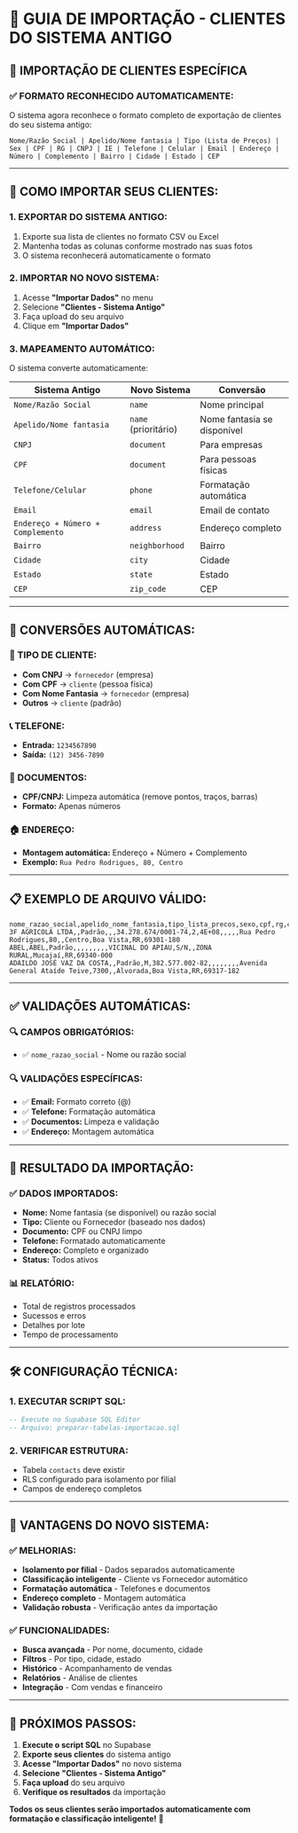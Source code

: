 # 👥 **GUIA DE IMPORTAÇÃO - CLIENTES DO SISTEMA ANTIGO**

## 🎯 **IMPORTAÇÃO DE CLIENTES ESPECÍFICA**

### **✅ FORMATO RECONHECIDO AUTOMATICAMENTE:**

O sistema agora reconhece o formato completo de exportação de clientes do seu sistema antigo:

```
Nome/Razão Social | Apelido/Nome fantasia | Tipo (Lista de Preços) | Sex | CPF | RG | CNPJ | IE | Telefone | Celular | Email | Endereço | Número | Complemento | Bairro | Cidade | Estado | CEP
```

---

## 🚀 **COMO IMPORTAR SEUS CLIENTES:**

### **1. EXPORTAR DO SISTEMA ANTIGO:**
1. Exporte sua lista de clientes no formato CSV ou Excel
2. Mantenha todas as colunas conforme mostrado nas suas fotos
3. O sistema reconhecerá automaticamente o formato

### **2. IMPORTAR NO NOVO SISTEMA:**
1. Acesse **"Importar Dados"** no menu
2. Selecione **"Clientes - Sistema Antigo"**
3. Faça upload do seu arquivo
4. Clique em **"Importar Dados"**

### **3. MAPEAMENTO AUTOMÁTICO:**
O sistema converte automaticamente:

| **Sistema Antigo** | **Novo Sistema** | **Conversão** |
|-------------------|------------------|---------------|
| `Nome/Razão Social` | `name` | Nome principal |
| `Apelido/Nome fantasia` | `name` (prioritário) | Nome fantasia se disponível |
| `CNPJ` | `document` | Para empresas |
| `CPF` | `document` | Para pessoas físicas |
| `Telefone/Celular` | `phone` | Formatação automática |
| `Email` | `email` | Email de contato |
| `Endereço + Número + Complemento` | `address` | Endereço completo |
| `Bairro` | `neighborhood` | Bairro |
| `Cidade` | `city` | Cidade |
| `Estado` | `state` | Estado |
| `CEP` | `zip_code` | CEP |

---

## 🔄 **CONVERSÕES AUTOMÁTICAS:**

### **👤 TIPO DE CLIENTE:**
- **Com CNPJ** → `fornecedor` (empresa)
- **Com CPF** → `cliente` (pessoa física)
- **Com Nome Fantasia** → `fornecedor` (empresa)
- **Outros** → `cliente` (padrão)

### **📞 TELEFONE:**
- **Entrada:** `1234567890`
- **Saída:** `(12) 3456-7890`

### **📄 DOCUMENTOS:**
- **CPF/CNPJ:** Limpeza automática (remove pontos, traços, barras)
- **Formato:** Apenas números

### **🏠 ENDEREÇO:**
- **Montagem automática:** Endereço + Número + Complemento
- **Exemplo:** `Rua Pedro Rodrigues, 80, Centro`

---

## 📋 **EXEMPLO DE ARQUIVO VÁLIDO:**

```csv
nome_razao_social,apelido_nome_fantasia,tipo_lista_precos,sexo,cpf,rg,cnpj,ie,telefone,celular,email,endereco,numero,complemento,bairro,cidade,estado,cep
3F AGRICOLA LTDA,,Padrão,,,34.278.674/0001-74,2,4E+08,,,,,Rua Pedro Rodrigues,80,,Centro,Boa Vista,RR,69301-180
ABEL,ABEL,Padrão,,,,,,,,,VICINAL DO APIAU,S/N,,ZONA RURAL,Mucajaí,RR,69340-000
ADAILDO JOSÉ VAZ DA COSTA,,Padrão,M,382.577.002-82,,,,,,,,Avenida General Ataíde Teive,7300,,Alvorada,Boa Vista,RR,69317-182
```

---

## ✅ **VALIDAÇÕES AUTOMÁTICAS:**

### **🔍 CAMPOS OBRIGATÓRIOS:**
- ✅ `nome_razao_social` - Nome ou razão social

### **🔍 VALIDAÇÕES ESPECÍFICAS:**
- ✅ **Email:** Formato correto (@)
- ✅ **Telefone:** Formatação automática
- ✅ **Documentos:** Limpeza e validação
- ✅ **Endereço:** Montagem automática

---

## 🎯 **RESULTADO DA IMPORTAÇÃO:**

### **✅ DADOS IMPORTADOS:**
- **Nome:** Nome fantasia (se disponível) ou razão social
- **Tipo:** Cliente ou Fornecedor (baseado nos dados)
- **Documento:** CPF ou CNPJ limpo
- **Telefone:** Formatado automaticamente
- **Endereço:** Completo e organizado
- **Status:** Todos ativos

### **📊 RELATÓRIO:**
- Total de registros processados
- Sucessos e erros
- Detalhes por lote
- Tempo de processamento

---

## 🛠️ **CONFIGURAÇÃO TÉCNICA:**

### **1. EXECUTAR SCRIPT SQL:**
```sql
-- Execute no Supabase SQL Editor
-- Arquivo: preparar-tabelas-importacao.sql
```

### **2. VERIFICAR ESTRUTURA:**
- Tabela `contacts` deve existir
- RLS configurado para isolamento por filial
- Campos de endereço completos

---

## 🎉 **VANTAGENS DO NOVO SISTEMA:**

### **✅ MELHORIAS:**
- **Isolamento por filial** - Dados separados automaticamente
- **Classificação inteligente** - Cliente vs Fornecedor automático
- **Formatação automática** - Telefones e documentos
- **Endereço completo** - Montagem automática
- **Validação robusta** - Verificação antes da importação

### **✅ FUNCIONALIDADES:**
- **Busca avançada** - Por nome, documento, cidade
- **Filtros** - Por tipo, cidade, estado
- **Histórico** - Acompanhamento de vendas
- **Relatórios** - Análise de clientes
- **Integração** - Com vendas e financeiro

---

## 🚀 **PRÓXIMOS PASSOS:**

1. **Execute o script SQL** no Supabase
2. **Exporte seus clientes** do sistema antigo
3. **Acesse "Importar Dados"** no novo sistema
4. **Selecione "Clientes - Sistema Antigo"**
5. **Faça upload** do seu arquivo
6. **Verifique os resultados** da importação

**Todos os seus clientes serão importados automaticamente com formatação e classificação inteligente!** 🎯



